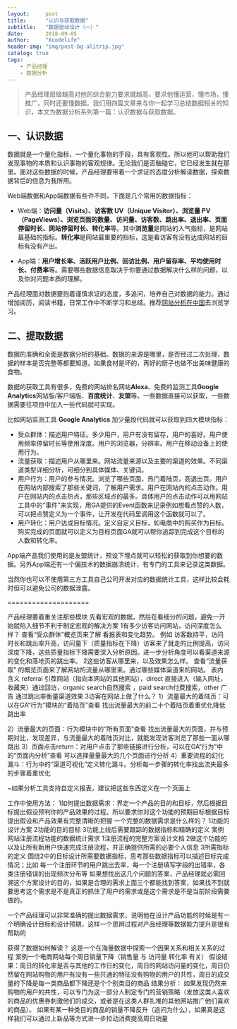 ```yaml
---
layout:     post
title:      "认识与获取数据"
subtitle:   "数据驱动设计（一）"
date:       2018-09-05
author:     "Xcodelife"
header-img: "img/post-bg-alitrip.jpg"
catalog: true
tags:
    - 产品经理
    - 数据分析
---
```

> 产品经理层级越高对他的综合能力要求就越高，要求他懂运营，懂市场，懂推广，同时还要懂数据。我们用四篇文章来与你一起学习总结数据相关的知识，本文为数据分析系列第一篇：认识数据与获取数据。

## 一、认识数据
数据就是一个量化指标，一个量化事物的手段，具有客观性。所以他可以帮助我们发现事物的本质和认识事物的客观规律。无论我们是否触碰它，它已经发生就在那里。面对这些数据的时候，产品经理要带着一个求证的态度分析解读数据，探索数据背后的信息为我所用。

Web端数据和App端数据有些许不同，下面是几个常用的数据指标：

* Web端：**访问量（Visits）、访客数 UV（Unique Visitor）、浏览量 PV（PageViews）、浏览页面的数量、访问量、访客数、跳出率、退出率、页面停留时长、网站停留时长、转化率**等。其中**浏览量**是网站的人气指标，是网站最基础的指标。**转化率**是网站最重要的指标，这是看访客有没有达成网站的目标有没有产出。

* App端：**用户增长率、活跃用户比例、回访比例、用户留存率、平均使用时长、付费率**等。需要哪些数据信息取决于你要通过数据解决什么样的问题，以及你对问题本质的理解。

产品经理面对数据要抱着谨慎求证的态度，多追问，培养自己对数据的能力。通过增加阅历，阅读书籍，日常工作中不断学习和总结。推荐[网站分析在中国](http://www.chinawebanalytics.cn/)去浏览学习。

## 二、提取数据
数据的准确和全面是数据分析的基础。数据的来源是哪里，是否经过二次处理，数据的样本是否完整等都要知道。如果食材是坏的，再好的厨子也做不出美味健康的食物。

数据的获取工具有很多，免费的网站排名网站**Alexa**、免费的监测工具**Google Analytics**网站版/客户端版、**百度统计**、**友盟**等。一些数据直接可以获取，一些数据需要往项目中加入一些代码就可实现。

比如网站监测工具 **Google Analytics** 加少量段代码就可以获取到四大模块指标：

* 受众群体：描述用户特征。多少用户，用户有没有留存，用户的喜好。用户使用频率停留时长等使用深度。用户的浏览器，分辨率。用户在移动设备上的使用行为。
* 流量获取：描述用户从哪里来。网站流量来源以及主要的渠道的效果。不同渠道类型详细分析，可细分到具体媒体、关键词。
* 用户行为：用户的参与情况。浏览了哪些页面，热门着陆页，高退出页。用户在网站内部搜索了那些关键词，了解用户需求。用户在网站内的点击动作。用户在网站内的点击热点，那些区域点的最多。具体用户的点击动作可以用网站工具中的“事件”来实现，用GA提供的Event函数来记录例如想看点赞的人数，可以把点赞定义为一个事件，让开发在代码里调用这个函数就可以了。
* 用户转化：用户达成目标情况。定义自定义目标，如电商中的购买作为目标。购买完成的页面就可以定义为目标页面GA就可以帮你追踪到完成这个目标的人数和转化率。

App端产品我们使用的是友盟统计，预设下埋点就可以轻松的获取到你想要的数据。另外App端还有一个偏技术的数据崩溃统计，有专门的工具来记录这类数据。

当然你也可以不使用第三方工具自己公司开发对应的数据统计工具，这样比较会耗时但可以避免公司的数据泄露。

====================

产品经理要着重关注那些模块
先看宏观的数据，然后在看细分的问题，避免一开始就陷入细节不利于制定宏观的解决方案
1有多少访客访问网站，访问深度怎么样？
查看“受众群体”概览页来了解  看报表和变化趋势。
例如 访客数持平，访问时长和跳出率升高，访问量下（质量指标在下降）访客来了就走的比例提高，访问深度下降，这些质量指标下降需要深入分析原因。进一步分析角度可以看渠道来源的变化和落地页的跳出率。
2这些访客从哪里来，以及效果怎么样。
查看“流量获取” 的概览页面来了解网站的流量从哪里来。通过哪些媒体渠道来的网站。
表内含义 referral 引荐网站（指向本网站的其他网站），direct 直接进入（输入网址，收藏夹）通过回访，organic search自然搜索 ，paid search付费搜索，other 广告  通过跳出率衡量渠道效果
3访客在网站上做了什么？
1）流量最大的着陆页：可以在GA“行为”模块的“着陆页”查看 找出流量最大的前二十个着陆页着重优化降低跳出率

2）流量最大的页面：行为模块中的“所有页面”查看 找出流量最大的页面，并与预期对比，发现差异，与流量最大的着陆页对比，就能发现访客浏览了那些一面从哪跳出
3）页面点击return：对用户点击了那些链接进行分析，可以在GA“行为”中的“页面内分析”查看 可以选择量量最大的几个页面进行分析
4）重要流程的幻化漏斗：行为中的“渠道可视化”定义转化漏斗。分析每一步骤的转化率找出流失最多的步骤着重优化

~如果分析工具支持自定义报表，建议把这些东西定义在一个页面上

工作中使用方法：
1如何提出数据需求：界定一个产品的目的和目标，然后根据目标提出假设预判你的产品效果的过程。所以要求你对这个功能的预期目标根据目标提出假设和产品效果有完整清晰的把握
一个完整的数据需求是什么样的？
1功能的设计方案
2功能的目的目标
3功能上线后需要跟踪的数据指标和精确的定义
案例 网站注册流程功能的数据统计需求 
1注册流程的完整方案设计文档 
2做这个功能的以及让所有新用户快速完成注册流程，并正确提供所需的必要个人信息 
3所需指标的定义 
围绕2中的目标设计所需要数据指标，思考那些数据指标可以描述目标完成情况；比如 每一个注册环节的用户跳出去率，每一个注册填写字段的出错率，各类注册错误的出现频次分布等
如果想找出这几个问题的答案，产品经理就必需回溯这个方案设计的目的，如果是合理的需求上面三个都能找到答案，如果找不到就要思考这个需求是不是真正的抓住了用户的需求或是这个需求是不是当前阶段需要做的。

一个产品经理可以非常准确的提出数据需求，说明他在设计产品功能的时候是有一个明确设计目标和设计预期，这样一个思辨过程对产品经理等数据能力提升是很有帮助的


获得了数据如何解读？
这是一个在海量数据中探索一个因果关系和相关关系的过程
案例一个电商网站每个周日销量下降（销售量 与 访问量 转化率 有关） 
假设结果：周日的转化率是否与其他的工作日的变化，周日的网站访问量的变化，周日仍然留在网站购物的用户有没有一些共通的特征没有购物的用户的共性，周日的成交量的下降是每一类商品都下降还是个个别类目的商品 
结果分析： 
如果发现仍然来购物的用户的共性，可以专门为这一部分人制定专门的营销策略（发放这类人喜欢的商品的优惠券刺激他们的成交，或者是在这类人群扎堆的其他网站推广他们喜欢的商品）。
如果有某一种类目的商品的销量不降反升（追问为什么），如果真是这样我们可以通过上新品等方式进一步拉动消费提高周日销量

